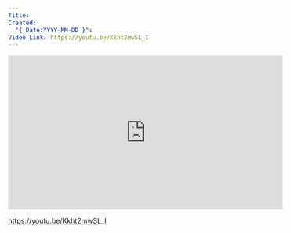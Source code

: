 ```yaml
---
Title: 
Created:
  "{ Date:YYYY-MM-DD }": 
Video Link: https://youtu.be/Kkht2mwSL_I
---
```

<iframe width="560" height="315" src="https://www.youtube.com/embed/Kkht2mwSL_I?si=tvgPmmoZgXKfAbq4" title="YouTube video player" frameborder="0" allow="accelerometer; autoplay; clipboard-write; encrypted-media; gyroscope; picture-in-picture; web-share" referrerpolicy="strict-origin-when-cross-origin" allowfullscreen></iframe>

https://youtu.be/Kkht2mwSL_I